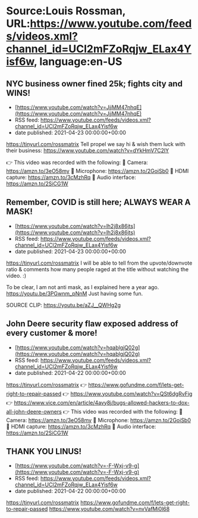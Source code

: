 # Source:Louis Rossman, URL:https://www.youtube.com/feeds/videos.xml?channel_id=UCl2mFZoRqjw_ELax4Yisf6w, language:en-US

## NYC business owner fined 25k; fights city and WINS!
 - [https://www.youtube.com/watch?v=JjjMM47nhqE](https://www.youtube.com/watch?v=JjjMM47nhqE)
 - RSS feed: https://www.youtube.com/feeds/videos.xml?channel_id=UCl2mFZoRqjw_ELax4Yisf6w
 - date published: 2021-04-23 00:00:00+00:00

https://tinyurl.com/rossmatrix
Tell propel we say hi & wish them luck with their business: https://www.youtube.com/watch?v=dYkHmV7C2lY

👉 This video was recorded with the following:
🔵 Camera: https://amzn.to/3eO58my
🔵 Microphone: https://amzn.to/2GoiSb0
🔵 HDMI capture: https://amzn.to/3cMzhRq
🔵 Audio interface: https://amzn.to/2SiCG1W

## Remember, COVID is still here; ALWAYS WEAR A MASK!
 - [https://www.youtube.com/watch?v=lh2j8x86jts](https://www.youtube.com/watch?v=lh2j8x86jts)
 - RSS feed: https://www.youtube.com/feeds/videos.xml?channel_id=UCl2mFZoRqjw_ELax4Yisf6w
 - date published: 2021-04-23 00:00:00+00:00

https://tinyurl.com/rossmatrix
I will be able to tell from the upvote/downvote ratio & comments how many people raged at the title without watching the video. :) 


To be clear, I am not anti mask, as I explained here a year ago.  https://youtu.be/3PGwnm_pNnM Just having some fun. 


SOURCE CLIP: https://youtu.be/aZJ__QWHg2g

## John Deere security flaw exposed address of every customer & more!
 - [https://www.youtube.com/watch?v=hqablgjQ02g](https://www.youtube.com/watch?v=hqablgjQ02g)
 - RSS feed: https://www.youtube.com/feeds/videos.xml?channel_id=UCl2mFZoRqjw_ELax4Yisf6w
 - date published: 2021-04-22 00:00:00+00:00

https://tinyurl.com/rossmatrix
👉 https://www.gofundme.com/f/lets-get-right-to-repair-passed
👉 https://www.youtube.com/watch?v=QSt6dgRvFig
👉 https://www.vice.com/en/article/4avy8j/bugs-allowed-hackers-to-dox-all-john-deere-owners
👉 This video was recorded with the following:
🔵 Camera: https://amzn.to/3eO58my
🔵 Microphone: https://amzn.to/2GoiSb0
🔵 HDMI capture: https://amzn.to/3cMzhRq
🔵 Audio interface: https://amzn.to/2SiCG1W

## THANK YOU LINUS!
 - [https://www.youtube.com/watch?v=-F-Wxj-v9-g](https://www.youtube.com/watch?v=-F-Wxj-v9-g)
 - RSS feed: https://www.youtube.com/feeds/videos.xml?channel_id=UCl2mFZoRqjw_ELax4Yisf6w
 - date published: 2021-04-22 00:00:00+00:00

https://tinyurl.com/rossmatrix
https://www.gofundme.com/f/lets-get-right-to-repair-passed
https://www.youtube.com/watch?v=nvVafMi0l68

